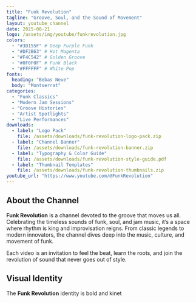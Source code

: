 ```yaml
---
title: "Funk Revolution"
tagline: "Groove, Soul, and the Sound of Movement"
layout: youtube_channel
date: 2025-08-21
logo: /assets/img/youtube/funkrevolution.jpg
colors:
  - "#3D155F" # Deep Purple Funk
  - "#DF2B63" # Hot Magenta
  - "#F4C542" # Golden Groove
  - "#0F0F0F" # Funk Black
  - "#FFFFFF" # White Pop
fonts:
  heading: "Bebas Neue"
  body: "Montserrat"
categories:
  - "Funk Classics"
  - "Modern Jam Sessions"
  - "Groove Histories"
  - "Artist Spotlights"
  - "Live Performances"
downloads:
  - label: "Logo Pack"
    file: /assets/downloads/funk-revolution-logo-pack.zip
  - label: "Channel Banner"
    file: /assets/downloads/funk-revolution-banner.zip
  - label: "Typography & Color Guide"
    file: /assets/downloads/funk-revolution-style-guide.pdf
  - label: "Thumbnail Templates"
    file: /assets/downloads/funk-revolution-thumbnails.zip
youtube_url: "https://www.youtube.com/@FunkRevolution"
---
```


## About the Channel  
**Funk Revolution** is a channel devoted to the groove that moves us all. Celebrating the timeless sounds of funk, soul, and jam music, it’s a space where rhythm is king and improvisation reigns. From classic legends to modern innovators, the channel dives deep into the music, culture, and movement of funk.  

Each video is an invitation to feel the beat, learn the roots, and join the revolution of sound that never goes out of style.  

## Visual Identity  
The **Funk Revolution** identity is bold and kinet
